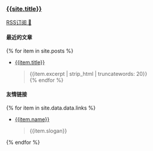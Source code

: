 ### [{{site.title}}]({{site.url}})  

[RSS订阅 🚩](https://jw1.dev/atom.xml)  

#### 最近的文章  

{% for item in site.posts %}
- [{{item.title}}]({{item.id}}.html)  
  > {{item.excerpt | strip_html | truncatewords: 20}}  
{% endfor %}

#### 友情链接  

{% for item in site.data.data.links %}
- [{{item.name}}]({{item.url}})  
  > {{item.slogan}}  
  
{% endfor %}